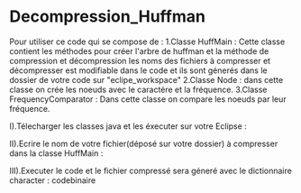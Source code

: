 # Decompression_Huffman
Pour utiliser ce code qui se compose de : 
1.Classe HuffMain :
Cette classe contient les méthodes pour créer l'arbre de huffman et la méthode de compression et décompression
les noms des fichiers à compresser et décompresser est modifiable dans le code et ils sont génerés dans le dossier de votre code sur "eclipe_workspace"
2.Classe Node :
dans cette classe on crée les noeuds avec le caractére et la fréquence.
3.Classe FrequencyComparator : 
Dans cette classe on compare les noeuds par leur fréquence.

I).Télecharger les classes java et les éxecuter sur votre Eclipse :         


II).Ecrire le nom de votre fichier(déposé sur votre dossier) à compresser dans la classe HuffMain :



III).Executer le code et le fichier compressé sera géneré avec le dictionnaire character : codebinaire 
